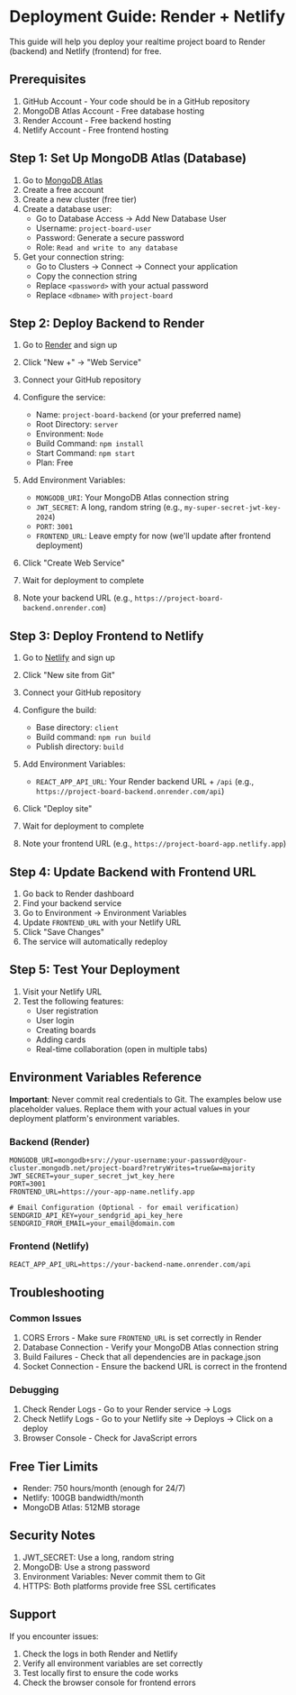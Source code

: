 # Deployment Guide: Render + Netlify

This guide will help you deploy your realtime project board to Render (backend) and Netlify (frontend) for free.

## Prerequisites

1. GitHub Account - Your code should be in a GitHub repository
2. MongoDB Atlas Account - Free database hosting
3. Render Account - Free backend hosting
4. Netlify Account - Free frontend hosting

## Step 1: Set Up MongoDB Atlas (Database)

1. Go to [MongoDB Atlas](https://www.mongodb.com/atlas)
2. Create a free account
3. Create a new cluster (free tier)
4. Create a database user:
   - Go to Database Access → Add New Database User
   - Username: `project-board-user`
   - Password: Generate a secure password
   - Role: `Read and write to any database`
5. Get your connection string:
   - Go to Clusters → Connect → Connect your application
   - Copy the connection string
   - Replace `<password>` with your actual password
   - Replace `<dbname>` with `project-board`

## Step 2: Deploy Backend to Render

1. Go to [Render](https://render.com) and sign up
2. Click "New +" → "Web Service"
3. Connect your GitHub repository
4. Configure the service:
   - Name: `project-board-backend` (or your preferred name)
   - Root Directory: `server`
   - Environment: `Node`
   - Build Command: `npm install`
   - Start Command: `npm start`
   - Plan: Free

5. Add Environment Variables:
   - `MONGODB_URI`: Your MongoDB Atlas connection string
   - `JWT_SECRET`: A long, random string (e.g., `my-super-secret-jwt-key-2024`)
   - `PORT`: `3001`
   - `FRONTEND_URL`: Leave empty for now (we'll update after frontend deployment)

6. Click "Create Web Service"
7. Wait for deployment to complete
8. Note your backend URL (e.g., `https://project-board-backend.onrender.com`)

## Step 3: Deploy Frontend to Netlify

1. Go to [Netlify](https://netlify.com) and sign up
2. Click "New site from Git"
3. Connect your GitHub repository
4. Configure the build:
   - Base directory: `client`
   - Build command: `npm run build`
   - Publish directory: `build`

5. Add Environment Variables:
   - `REACT_APP_API_URL`: Your Render backend URL + `/api` (e.g., `https://project-board-backend.onrender.com/api`)

6. Click "Deploy site"
7. Wait for deployment to complete
8. Note your frontend URL (e.g., `https://project-board-app.netlify.app`)

## Step 4: Update Backend with Frontend URL

1. Go back to Render dashboard
2. Find your backend service
3. Go to Environment → Environment Variables
4. Update `FRONTEND_URL` with your Netlify URL
5. Click "Save Changes"
6. The service will automatically redeploy

## Step 5: Test Your Deployment

1. Visit your Netlify URL
2. Test the following features:
   - User registration
   - User login
   - Creating boards
   - Adding cards
   - Real-time collaboration (open in multiple tabs)

## Environment Variables Reference

**Important**: Never commit real credentials to Git. The examples below use placeholder values. Replace them with your actual values in your deployment platform's environment variables.

### Backend (Render)
```
MONGODB_URI=mongodb+srv://your-username:your-password@your-cluster.mongodb.net/project-board?retryWrites=true&w=majority
JWT_SECRET=your_super_secret_jwt_key_here
PORT=3001
FRONTEND_URL=https://your-app-name.netlify.app

# Email Configuration (Optional - for email verification)
SENDGRID_API_KEY=your_sendgrid_api_key_here
SENDGRID_FROM_EMAIL=your_email@domain.com
```

### Frontend (Netlify)
```
REACT_APP_API_URL=https://your-backend-name.onrender.com/api
```

## Troubleshooting

### Common Issues

1. CORS Errors - Make sure `FRONTEND_URL` is set correctly in Render
2. Database Connection - Verify your MongoDB Atlas connection string
3. Build Failures - Check that all dependencies are in package.json
4. Socket Connection - Ensure the backend URL is correct in the frontend

### Debugging

1. Check Render Logs - Go to your Render service → Logs
2. Check Netlify Logs - Go to your Netlify site → Deploys → Click on a deploy
3. Browser Console - Check for JavaScript errors

## Free Tier Limits

- Render: 750 hours/month (enough for 24/7)
- Netlify: 100GB bandwidth/month
- MongoDB Atlas: 512MB storage

## Security Notes

1. JWT_SECRET: Use a long, random string
2. MongoDB: Use a strong password
3. Environment Variables: Never commit them to Git
4. HTTPS: Both platforms provide free SSL certificates

## Support

If you encounter issues:
1. Check the logs in both Render and Netlify
2. Verify all environment variables are set correctly
3. Test locally first to ensure the code works
4. Check the browser console for frontend errors 